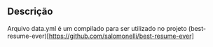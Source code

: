 ## Descrição

Arquivo data.yml é um compilado para ser utilizado no projeto
(best-resume-ever)[https://github.com/salomonelli/best-resume-ever]
